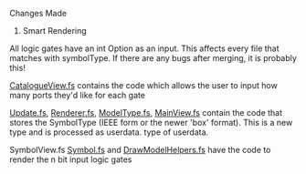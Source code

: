 Changes Made 

1. Smart Rendering

All logic gates have an int Option as an input. This affects every file that matches with symbolType. If there are any bugs after merging, it is probably this!

[CatalogueView.fs](./src/Renderer/UI/CatalogueView.fs) contains the code which allows the user to input how many ports they'd like for each gate

[Update.fs](./src/Renderer/UI/Update.fs), [Renderer.fs](./src/Renderer/renderer), [ModelType.fs](./src/UI/ModelType.fs), [MainView.fs](./src/Renderer/UI/MainView.fs) contain the code that stores the SymbolType (IEEE form or the newer 'box' format). This is a new type
and is processed as userdata. type of userdata.

SymbolView.fs [Symbol.fs](./src/Renderer/DrawBlock/SymbolView.fs) and [DrawModelHelpers.fs](./src/Renderer/Common/DrawHelpers.fs) have the code to render the n bit input logic gates
